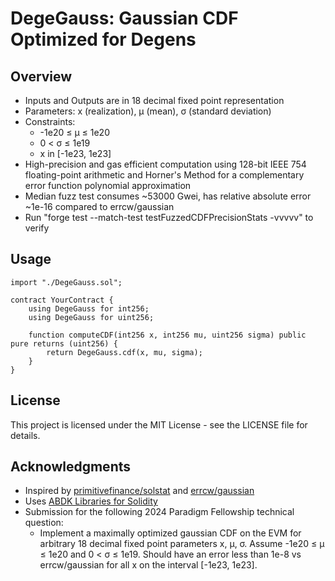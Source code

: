 # DegeGauss: Gaussian CDF Optimized for Degens

## Overview
- Inputs and Outputs are in 18 decimal fixed point representation
- Parameters: x (realization), μ (mean), σ (standard deviation)
- Constraints:
  - -1e20 ≤ μ ≤ 1e20
  - 0 < σ ≤ 1e19
  - x in [-1e23, 1e23]
- High-precision and gas efficient computation using 128-bit IEEE 754 floating-point arithmetic and Horner's Method for a complementary
error function polynomial approximation 
- Median fuzz test consumes ~53000 Gwei, has relative absolute error ~1e-16 compared to errcw/gaussian
- Run "forge test --match-test testFuzzedCDFPrecisionStats -vvvvv" to verify 

## Usage

```solidity
import "./DegeGauss.sol";

contract YourContract {
    using DegeGauss for int256;
    using DegeGauss for uint256;

    function computeCDF(int256 x, int256 mu, uint256 sigma) public pure returns (uint256) {
        return DegeGauss.cdf(x, mu, sigma);
    }
}
```

## License

This project is licensed under the MIT License - see the LICENSE file for details.

## Acknowledgments

- Inspired by [primitivefinance/solstat](https://github.com/primitivefinance/solstat) and [errcw/gaussian](https://github.com/errcw/gaussian)
- Uses [ABDK Libraries for Solidity](https://github.com/abdk-consulting/abdk-libraries-solidity)
- Submission for the following 2024 Paradigm Fellowship technical question:
  - Implement a maximally optimized gaussian CDF on the EVM for arbitrary 18 decimal fixed point parameters x, μ, σ. Assume -1e20 ≤ μ ≤ 1e20 and 0 < σ ≤ 1e19. Should have an error less than 1e-8 vs errcw/gaussian for all x on the interval [-1e23, 1e23].
